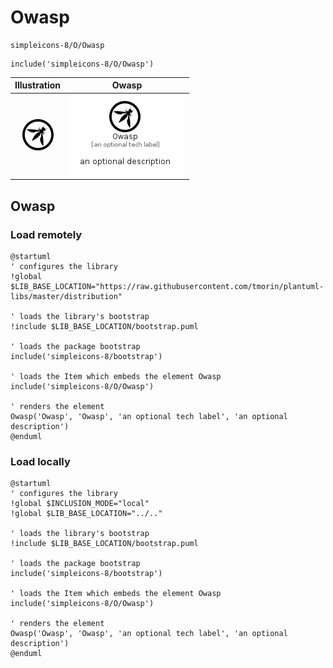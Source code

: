 # Owasp


```text
simpleicons-8/O/Owasp
```

```text
include('simpleicons-8/O/Owasp')
```



| Illustration | Owasp |
| :---: | :---: |
| ![illustration for Illustration](../../simpleicons-8/O/Owasp.png) | ![illustration for Owasp](../../simpleicons-8/O/Owasp.Local.png) |




## Owasp

### Load remotely
```plantuml
@startuml
' configures the library
!global $LIB_BASE_LOCATION="https://raw.githubusercontent.com/tmorin/plantuml-libs/master/distribution"

' loads the library's bootstrap
!include $LIB_BASE_LOCATION/bootstrap.puml

' loads the package bootstrap
include('simpleicons-8/bootstrap')

' loads the Item which embeds the element Owasp
include('simpleicons-8/O/Owasp')

' renders the element
Owasp('Owasp', 'Owasp', 'an optional tech label', 'an optional description')
@enduml
```

### Load locally
```plantuml
@startuml
' configures the library
!global $INCLUSION_MODE="local"
!global $LIB_BASE_LOCATION="../.."

' loads the library's bootstrap
!include $LIB_BASE_LOCATION/bootstrap.puml

' loads the package bootstrap
include('simpleicons-8/bootstrap')

' loads the Item which embeds the element Owasp
include('simpleicons-8/O/Owasp')

' renders the element
Owasp('Owasp', 'Owasp', 'an optional tech label', 'an optional description')
@enduml
```

